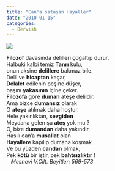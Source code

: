 ```yaml
---
title: "Can'a sataşan Hayaller"
date: "2010-01-15"
categories: 
  - Dervish
---
```


**![](../uploads/image/ates-alev-resimleri.gif)**

**Filozof** davasında delilleri çoğaltıp durur.  
Halbuki kalbi temiz **Tanrı** kulu,  
onun aksine **delillere** bakmaz bile.  
Delil ve **hicaptan** kaçar,  
**Delalet** edilenin peşine düşer,  
başını **yakasının** içine çeker.   
**Filozofa** göre **duman** ateşe delildir.  
Ama bizce **dumansız** olarak  
O **ateşe** atılmak daha hoştur.  
Hele yakınlıktan, **sevgiden**  
Meydana gelen şu **ateş** yok mu ?  
O, bize **dumandan** daha yakındır.  
Hasılı can’a **musallat** olan  
**Hayallere** kapılıp dumana koşmak  
Ve bu yüzden **candan** olmak,  
Pek **kötü** bir iştir, pek **bahtsızlıktır** !  
   _Mesnevi V.Cilt. Beyitler: 569-573_
